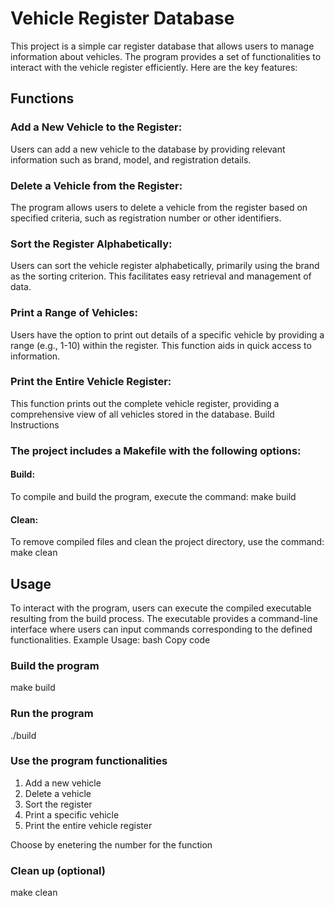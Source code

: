 # Vehicle Register Database
This project is a simple car register database that allows users to manage information about vehicles. The program provides a set of functionalities to interact with the vehicle register efficiently. Here are the key features:

## Functions
### Add a New Vehicle to the Register:
Users can add a new vehicle to the database by providing relevant information such as brand, model, and registration details.

### Delete a Vehicle from the Register:
The program allows users to delete a vehicle from the register based on specified criteria, such as registration number or other identifiers.

### Sort the Register Alphabetically:
Users can sort the vehicle register alphabetically, primarily using the brand as the sorting criterion. This facilitates easy retrieval and management of data.

### Print a Range of Vehicles:
Users have the option to print out details of a specific vehicle by providing a range (e.g., 1-10) within the register. This function aids in quick access to information.

### Print the Entire Vehicle Register:
This function prints out the complete vehicle register, providing a comprehensive view of all vehicles stored in the database.
Build Instructions
### The project includes a Makefile with the following options:
#### Build:
To compile and build the program, execute the command: make build

#### Clean:
To remove compiled files and clean the project directory, use the command: make clean

## Usage
To interact with the program, users can execute the compiled executable resulting from the build process. The executable provides a command-line interface where users can input commands corresponding to the defined functionalities.
Example Usage:
bash
Copy code
### Build the program
make build

### Run the program
./build

### Use the program functionalities
1. Add a new vehicle
2. Delete a vehicle
3. Sort the register
4. Print a specific vehicle
5. Print the entire vehicle register

Choose by enetering the number for the function

### Clean up (optional)
make clean
